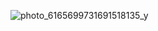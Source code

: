 ![photo_6165699731691518135_y](https://github.com/iamsuryasonar/js_and_dsa_practice/assets/79869026/a08597cb-8dca-4fd0-aa78-df30ec5340a0)
